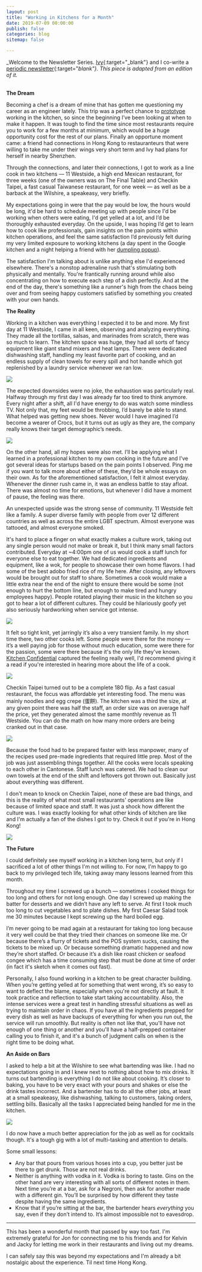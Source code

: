 ```yaml
---
layout: post
title: "Working in Kitchens for a Month"
date: 2019-07-09 00:00:00
publish: false
categories: blog
sitemap: false

---
```


_Welcome to the Newsletter Series. [Ivy](http://ivyxu.co/?utm_source=referral&&utm_medium=owenwangdotcom){:target="_blank"} and I co-write a [periodic newsletter](https://mailchi.mp/03e9ab1adc54/ivyowen){:target="_blank"}. This piece is adapted from an edition of it._
<br/>
<br/>

__The Dream__

Becoming a chef is a dream of mine that has gotten me questioning my career as an engineer lately. This trip was a perfect chance to [prototype](https://www.creativelive.com/class/designing-your-life-how-to-build-a-well-lived-joyful-life-bill-burnett-dave-evans/lessons/intro-to-prototyping) working in the kitchen, so since the beginning I’ve been looking at when to make it happen. It was tough to find the time since most restaurants require you to work for a few months at minimum, which would be a huge opportunity cost for the rest of our plans. Finally an opportune moment came: a friend had connections in Hong Kong to restauranteurs that were willing to take me under their wings very short term and Ivy had plans for herself in nearby Shenzhen.

Through the connections, and later their connections, I got to work as a line cook in two kitchens — 11 Westside, a high end Mexican restaurant, for three weeks (one of the owners was on The Final Table) and Checkin Taipei, a fast casual Taiwanese restaurant, for one week — as well as be a barback at the Wilshire, a speakeasy, very briefly.

My expectations going in were that the pay would be low, the hours would be long, it'd be hard to schedule meeting up with people since I'd be working when others were eating, I'd get yelled at a lot, and I’d be thoroughly exhausted everyday. On the upside, I was hoping I’d get to learn how to cook like professionals, gain insights on the pain points within kitchen operations, and feel the same satisfaction I’d previously felt during my very limited exposure to working kitchens (a day spent in the Google kitchen and a night helping a friend with her [dumpling popup](https://www.facebook.com/getlowdumplings/)).

The satisfaction I'm talking about is unlike anything else I'd experienced elsewhere. There's a nonstop adrenaline rush that's stimulating both physically and mentally. You're frantically running around while also concentrating on how to execute each step of a dish perfectly. And at the end of the day, there's something like a runner's high from the chaos being over and from seeing happy customers satisfied by something you created with your own hands.

__The Reality__

Working in a kitchen was everything I expected it to be and more. My first day at 11 Westside, I came in all keen, observing and analyzing everything. They made all the tortillas, salsas, and marinades from scratch, there was so much to learn. The kitchen space was huge, they had all sorts of fancy equipment like giant stand mixers and heat lamps. There were dedicated dishwashing staff, handling my least favorite part of cooking, and an endless supply of clean towels for every spill and hot handle which got replenished by a laundry service whenever we ran low.

<img src="https://gallery.mailchimp.com/e9a2a7ba7716f6b270bbe04e5/images/c40cccd3-37e2-44e2-8153-058a93a4c313.jpg" />

The expected downsides were no joke, the exhaustion was particularly real. Halfway through my first day I was already far too tired to think anymore. Every night after a shift, all I'd have energy to do was watch some mindless TV. Not only that, my feet would be throbbing, I’d barely be able to stand. What helped was getting new shoes. Never would I have imagined I’d become a wearer of Crocs, but it turns out as ugly as they are, the company really knows their target demographic’s needs.

<img src="https://gallery.mailchimp.com/e9a2a7ba7716f6b270bbe04e5/images/1aac2e30-e70c-497a-b0e8-7d913e2e181e.jpg" />

On the other hand, all my hopes were also met. I’ll be applying what I learned in a professional kitchen to my own cooking in the future and I’ve got several ideas for startups based on the pain points I observed. Ping me if you want to talk more about either of these, they’d be whole essays on their own. As for the aforementioned satisfaction, I felt it almost everyday. Whenever the dinner rush came in, it was an endless battle to stay afloat. There was almost no time for emotions, but whenever I did have a moment of pause, the feeling was there.

An unexpected upside was the strong sense of community. 11 Westside felt like a family. A super diverse family with people from over 12 different countries as well as across the entire LGBT spectrum. Almost everyone was tattooed, and almost everyone smoked. 

It's hard to place a finger on what exactly makes a culture work, taking out any single person would not make or break it, but I think many small factors contributed. Everyday at ~4:00pm one of us would cook a staff lunch for everyone else to eat together. We had dedicated ingredients and equipment, like a wok, for people to showcase their own home flavors. I had some of the best adobo fried rice of my life here. After closing, any leftovers would be brought out for staff to share. Sometimes a cook would make a little extra near the end of the night to ensure there would be some (not enough to hurt the bottom line, but enough to make tired and hungry employees happy). People rotated playing their music in the kitchen so you got to hear a lot of different cultures. They could be hilariously goofy yet also seriously hardworking when service got intense.

<img src="https://gallery.mailchimp.com/e9a2a7ba7716f6b270bbe04e5/images/e135fed2-1b6b-4678-8f77-6a51ab7c3d29.gif" />

It felt so tight knit, yet jarringly it’s also a very transient family. In my short time there, two other cooks left. Some people were there for the money — it’s a well paying job for those without much education, some were there for the passion, some were there because it's the only life they've known. [Kitchen Confidential](https://www.amazon.com/dp/B002UM5BXW/) captured the feeling really well, I'd recommend giving it a read if you're interested in hearing more about the life of a cook.

<img src="https://gallery.mailchimp.com/e9a2a7ba7716f6b270bbe04e5/images/89e497b3-d718-4901-9476-8f8ca8058ea6.jpg" />

Checkin Taipei turned out to be a complete 180 flip. As a fast casual restaurant, the focus was affordable yet interesting food. The menu was mainly noodles and egg crepe (蛋餅). The kitchen was a third the size, at any given point there was half the staff, an order size was on average half the price, yet they generated almost the same monthly revenue as 11 Westside. You can do the math on how many more orders are being cranked out in that case.

<img src="https://gallery.mailchimp.com/e9a2a7ba7716f6b270bbe04e5/images/25b27160-2eb4-45ed-a495-648b94dc3391.jpg" />

Because the food had to be prepared faster with less manpower, many of the recipes used pre-made ingredients that required little prep. Most of the job was just assembling things together. All the cooks were locals speaking to each other in Cantonese. Staff lunch was catered. We had to clean our own towels at the end of the shift and leftovers got thrown out. Basically just about everything was different.

I don't mean to knock on Checkin Taipei, none of these are bad things, and this is the reality of what most small restaurants' operations are like because of limited space and staff. It was just a shock how different the culture was. I was exactly looking for what other kinds of kitchen are like and I'm actually a fan of the dishes I got to try. Check it out if you're in Hong Kong! 

<img src="https://gallery.mailchimp.com/e9a2a7ba7716f6b270bbe04e5/images/877b57ad-f65f-4f1f-b14e-a42b668ac20f.jpg" />

__The Future__

I could definitely see myself working in a kitchen long term, but only if I sacrificed a lot of other things I'm not willing to. For now, I'm happy to go back to my privileged tech life, taking away many lessons learned from this month. 

Throughout my time I screwed up a bunch —  sometimes I cooked things for too long and others for not long enough. One day I screwed up making the batter for desserts and we didn’t have any left to serve. At first I took much too long to cut vegetables and to plate dishes. My first Caesar Salad took me 30 minutes because I kept screwing up the hard boiled egg.

I’m never going to be mad again at a restaurant for taking too long because it very well could be that they tried their chances on someone like me. Or because there’s a flurry of tickets and the POS system sucks, causing the tickets to be mixed up. Or because something dramatic happened and now they’re short staffed. Or because it’s a dish like roast chicken or seafood congee which has a time consuming step that must be done at time of order (in fact it's sketch when it comes out fast).

Personally, I also found working in a kitchen to be great character building. When you’re getting yelled at for something that went wrong, it’s so easy to want to deflect the blame, especially when you're not directly at fault. It took practice and reflection to take start taking accountability. Also, the intense services were a great test in handling stressful situations as well as trying to maintain order in chaos. If you have all the ingredients prepped for every dish as well as have backups of everything for when you run out, the service will run smoothly. But reality is often not like that, you'll have not enough of one thing or another and you'll have a half-prepped container calling you to finish it, and it's a bunch of judgment calls on when is the right time to be doing what. 

__An Aside on Bars__

I asked to help a bit at the Wilshire to see what bartending was like. I had no expectations going in and I knew next to nothing about how to mix drinks. It turns out bartending is everything I do not like about cooking. It’s closer to baking, you have to be very exact with your pours and shakes or else the drink tastes incorrect. And a bartender has to do all the other jobs, at least at a small speakeasy, like dishwashing, talking to customers, taking orders, settling bills. Basically all the tasks I appreciated being handled for me in the kitchen. 

<img src="https://gallery.mailchimp.com/e9a2a7ba7716f6b270bbe04e5/images/87806292-a961-4711-b347-47cc3e93d0c5.jpg" />

I do now have a much better appreciation for the job as well as for cocktails though. It's a tough gig with a lot of multi-tasking and attention to details.

Some small lessons:

- Any bar that pours from various hoses into a cup, you better just be there to get drunk. Those are not real drinks.
- Neither is anything with vodka in it. Vodka is boring to taste. Gins on the other hand are very interesting with all sorts of different notes in them. Next time you’re at a bar, ask for a Negroni, then ask for another made with a different gin. You’ll be surprised by how different they taste despite having the same ingredients.
- Know that if you’re sitting at the bar, the bartender hears _everything_ you say, even if they don’t intend to. It’s almost impossible not to eavesdrop.

---

This has been a wonderful month that passed by way too fast. I'm extremely grateful for Jon for connecting me to his friends and for Kelvin and Jacky for letting me work in their restaurants and living out my dreams.

I can safely say this was beyond my expectations and I'm already a bit nostalgic about the experience. Til next time Hong Kong.